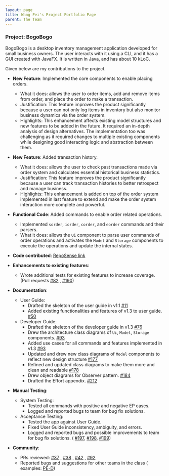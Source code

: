 ```yaml
---
layout: page 
title: Wang Pei's Project Portfolio Page 
parent: The Team
---
```


### Project: BogoBogo

BogoBogo is a desktop inventory management application developed for small business owners. The user
interacts with it using a CLI, and it has a GUI created with JavaFX. It is written in Java, and has about 10 kLoC.

Given below are my contributions to the project.

* **New Feature**: Implemented the core components to enable placing orders.
    * What it does: allows the user to order items, add and remove items from order, and place the order to make a
      transaction.
    * Justification: This feature improves the product significantly because a user can not only log items in inventory
      but also monitor business dynamics via the order system.
    * Highlights: This enhancement affects existing model structures and new features to be added in the future. It
      required an in-depth analysis of design alternatives. The implementation too was challenging as it required
      changes to multiple existing components while designing good interacting logic and abstraction between them.

* **New Feature**: Added transaction history.
    * What it does: allows the user to check past transactions made via order system and calculates essential historical
      business statistics.
    * Justification: This feature improves the product significantly because a user can track transaction histories to
      better retrospect and manage business.
    * Highlights: This enhancement is added on top of the order system implemented in last feature to extend and make
      the order system interaction more complete and powerful.

* **Functional Code**: Added commands to enable order related operations.
    * Implemented `sorder`, `iorder`, `corder`, and `eorder` commands and their parsers.
    * What it does: allows the `Ui` component to parse user commands of order operations and activates the `Model`
      and `Storage` components to execute the operations and update the internal states.


* **Code
  contributed**: [RepoSense link](https://nus-cs2103-ay2122s1.github.io/tp-dashboard/?search=&sort=groupTitle&sortWithin=title&timeframe=commit&mergegroup=&groupSelect=groupByRepos&breakdown=true&checkedFileTypes=docs~functional-code~test-code~other&since=2021-09-17&tabOpen=true&tabType=authorship&tabAuthor=wangpeialex&tabRepo=AY2122S1-CS2103-F10-2%2Ftp%5Bmaster%5D&authorshipIsMergeGroup=false&authorshipFileTypes=docs~functional-code~test-code&authorshipIsBinaryFileTypeChecked=false)

* **Enhancements to existing features**:
    * Wrote additional tests for existing features to increase coverage. (Pull requests [\#82](https://github.com/AY2122S1-CS2103-F10-2/tp/pull/82)
      , [\#190](https://github.com/AY2122S1-CS2103-F10-2/tp/pull/190))

* **Documentation**:
    * User Guide:
        * Drafted the skeleton of the user guide in v1.1 [\#11](https://github.com/AY2122S1-CS2103-F10-2/tp/pull/11)
        * Added existing functionalities and features of v1.3 to user
          guide. [\#50](https://github.com/AY2122S1-CS2103-F10-2/tp/pull/50)
    * Developer Guide:
        * Drafted the skeleton of the developer guide in
          v1.3 [\#76](https://github.com/AY2122S1-CS2103-F10-2/tp/pull/76)
        * Drew the architecture class diagrams of `Ui`, `Model`, `Storage`
          components. [\#93](https://github.com/AY2122S1-CS2103-F10-2/tp/pull/93)
        * Added use cases for all commands and features implemented in
          v1.3 [\#93](https://github.com/AY2122S1-CS2103-F10-2/tp/pull/93)
        * Updated and drew new class diagrams of `Model` components to reflect new design
          structure [\#177](https://github.com/AY2122S1-CS2103-F10-2/tp/pull/177)
        * Refined and updated class diagrams to make them more and clean and
          readable [\#178](https://github.com/AY2122S1-CS2103-F10-2/tp/pull/178/files?authenticity_token=cnwcniV%2B3SlxviaiSsFhbzbBAYOnwhmeY2huI3o3cGoSb8zemdrQDT4cW%2B9c4lGKPdVT4ZxW%2BANMgfyP%2FE269A%3D%3D&file-filters%5B%5D=.png)
        * Drew object diagrams for Observer pattern. [\#184](https://github.com/AY2122S1-CS2103-F10-2/tp/pull/184)
        * Drafted the Effort appendix. [\#212](https://github.com/AY2122S1-CS2103-F10-2/tp/pull/212)
* **Manual Testing**:
   * System Testing:
        * Tested all commands with positive and negative EP cases.
        * Logged and reported bugs to team for bug fix solutions.
   * Acceptance Testing:
        * Tested the app against User Guide.
        * Fixed User Guide inconsistency, ambiguity, and errors.
        * Logged and reported bugs and possible improvements to team for bug fix solutions. (
            [\#197](https://github.com/AY2122S1-CS2103-F10-2/tp/issues/197), 
            [\#198](https://github.com/AY2122S1-CS2103-F10-2/tp/issues/198),
            [\#199](https://github.com/AY2122S1-CS2103-F10-2/tp/issues/199))
   

* **Community**:
    * PRs reviewed: [\#37](https://github.com/AY2122S1-CS2103-F10-2/tp/pull/37)
      , [\#38](https://github.com/AY2122S1-CS2103-F10-2/tp/pull/38)
      , [\#42](https://github.com/AY2122S1-CS2103-F10-2/tp/pull/42)
      , [\#92](https://github.com/AY2122S1-CS2103-F10-2/tp/pull/92)
    * Reported bugs and suggestions for other teams in the class (
      examples: [PE-D](https://github.com/wangpeialex/ped/issues))
